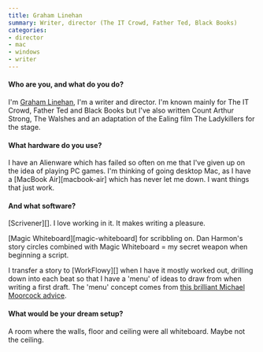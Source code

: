 ```yaml
---
title: Graham Linehan
summary: Writer, director (The IT Crowd, Father Ted, Black Books)
categories:
- director
- mac
- windows
- writer
---
```


#### Who are you, and what do you do?

I'm [Graham Linehan](https://about.me/glinner "Graham's website."), I'm a writer and director. I'm known mainly for The IT Crowd, Father Ted and Black Books but I've also written Count Arthur Strong, The Walshes and an adaptation of the Ealing film The Ladykillers for the stage. 

#### What hardware do you use?

I have an Alienware which has failed so often on me that I've given up on the idea of playing PC games. I'm thinking of going desktop Mac, as I have a [MacBook Air][macbook-air] which has never let me down. I want things that just work.

#### And what software?

[Scrivener][]. I love working in it. It makes writing a pleasure. 

[Magic Whiteboard][magic-whiteboard] for scribbling on. Dan Harmon's story circles combined with Magic Whiteboard = my secret weapon when beginning a script.

I transfer a story to [WorkFlowy][] when I have it mostly worked out, drilling down into each beat so that I have a 'menu' of ideas to draw from when writing a first draft. The 'menu' concept comes from [this brilliant Michael Moorcock advice](http://www.wetasphalt.com/content/how-write-book-three-days-lessons-michael-moorcock "An article about Michael Moorcock and writing a book.").

#### What would be your dream setup?

A room where the walls, floor and ceiling were all whiteboard. Maybe not the ceiling.